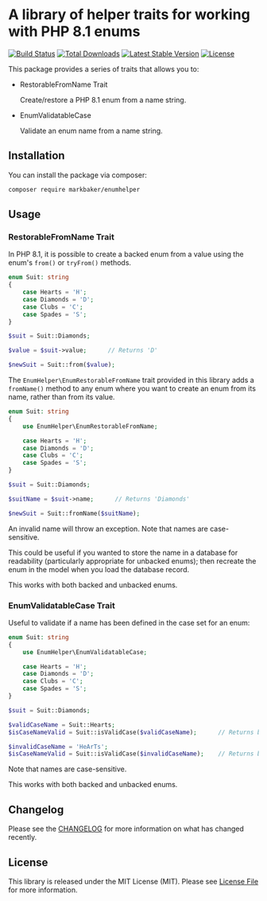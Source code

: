 # A library of helper traits for working with PHP 8.1 enums 

[![Build Status](https://github.com/MarkBaker/EnumHelper/workflows/main/badge.svg)](https://github.com/MarkBaker/EnumHelper/actions)
[![Total Downloads](https://img.shields.io/packagist/dt/markbaker/enumhelper)](https://packagist.org/packages/markbaker/enumhelper)
[![Latest Stable Version](https://img.shields.io/github/v/release/MarkBaker/EnumHelper)](https://packagist.org/packages/markbaker/enumhelper)
[![License](https://img.shields.io/github/license/MarkBaker/EnumHelper)](https://packagist.org/packages/markbaker/enumhelper)

This package provides a series of traits that allows you to:
 - RestorableFromName Trait

   Create/restore a PHP 8.1 enum from a name string.
 - EnumValidatableCase

   Validate an enum name from a name string.

## Installation

You can install the package via composer:

```bash
composer require markbaker/enumhelper
```

## Usage

### RestorableFromName Trait

In PHP 8.1, it is possible to create a backed enum from a value using the enum's `from()` or `tryFrom()` methods.

```php
enum Suit: string
{
    case Hearts = 'H';
    case Diamonds = 'D';
    case Clubs = 'C';
    case Spades = 'S';
}

$suit = Suit::Diamonds;

$value = $suit->value;      // Returns 'D' 

$newSuit = Suit::from($value);
```

The `EnumHelper\EnumRestorableFromName` trait provided in this library adds a `fromName()` method to any enum where you want to create an enum from its name, rather than from its value.

```php
enum Suit: string
{
    use EnumHelper\EnumRestorableFromName;

    case Hearts = 'H';
    case Diamonds = 'D';
    case Clubs = 'C';
    case Spades = 'S';
}

$suit = Suit::Diamonds;

$suitName = $suit->name;      // Returns 'Diamonds' 

$newSuit = Suit::fromName($suitName);
```

An invalid name will throw an exception. Note that names are case-sensitive.

This could be useful if you wanted to store the name in a database for readability (particularly appropriate for unbacked enums); then recreate the enum in the model when you load the database record.

This works with both backed and unbacked enums.

### EnumValidatableCase Trait

Useful to validate if a name has been defined in the case set for an enum:

```php
enum Suit: string
{
    use EnumHelper\EnumValidatableCase;

    case Hearts = 'H';
    case Diamonds = 'D';
    case Clubs = 'C';
    case Spades = 'S';
}

$suit = Suit::Diamonds;

$validCaseName = Suit::Hearts;
$isCaseNameValid = Suit::isValidCase($validCaseName);      // Returns boolean true

$invalidCaseName = 'HeArTs';
$isCaseNameValid = Suit::isValidCase($invalidCaseName);    // Returns boolean false
```

Note that names are case-sensitive.

This works with both backed and unbacked enums.

## Changelog

Please see the [CHANGELOG](CHANGELOG.md) for more information on what has changed recently.

## License

This library is released under the MIT License (MIT). Please see [License File](LICENSE.md) for more information.